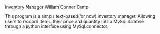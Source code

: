 Inventory Manager
William Conner Camp

This program is a simple text-based(for now) inventory manager. Allowing users to reccord items, their price and quantity into a MySql databse through a python interface using MySql.connector.

